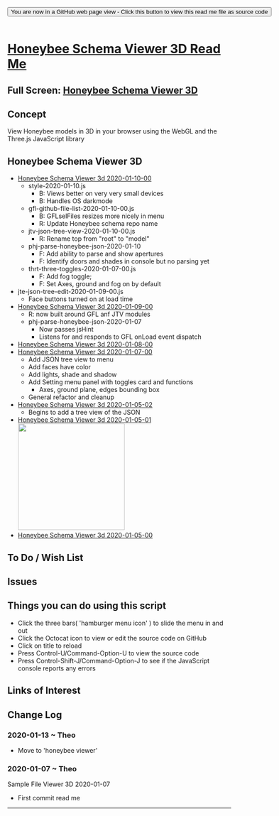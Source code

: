 
<span style=display:none; >[You are now in a GitHub source code view - click this link to view Read Me file as a web page]( https://www.ladybug.tools/www.ladybug.tools/honeybee-viewer/honeybee-schema-viewer-3d/README.md "View file as a web page." ) </span>

<div><input type=button class = "btn btn-secondary btn-sm" onclick=window.location.href="https://github.com/ladybug-tools/honeybee-viewer/tree/master/honeybee-schema-viewer-3d/README.md"
value="You are now in a GitHub web page view - Click this button to view this read me file as source code" ></div>

<br>

# [Honeybee Schema Viewer 3D Read Me]( #README.md )

<!--
<iframe src=https://www.ladybug.tools/honeybee-viewer/xxxxx/xxxxx.html width=100% height=500px >Iframes are not viewable in GitHub source code views</iframe>
_<small>Honeybee Schema Viewer 3D</small>_
-->

## Full Screen: [Honeybee Schema Viewer 3D]( https://www.ladybug.tools/honeybee-viewer/honeybee-schema-viewer-3d/index.html )


## Concept

View Honeybee models in 3D in your browser using the WebGL and the Three.js JavaScript library


## Honeybee Schema Viewer 3D

* [Honeybee Schema Viewer 3d 2020-01-10-00]( https://www.ladybug.tools/honeybee-viewer/honeybee-schema-viewer-3d/v-2020-01-10-00/honeybee-schema-viewer-3d.html )
	* style-2020-01-10.js
		* B: Views better on very very small devices
		* B: Handles OS darkmode
	* gfl-github-file-list-2020-01-10-00.js
		* B: GFLselFiles resizes more nicely in menu
		* R: Update Honeybee schema repo name
	* jtv-json-tree-view-2020-01-10-00.js
		* R: Rename top from "root" to "model"
	* phj-parse-honeybee-json-2020-01-10
		* F: Add ability to parse and show apertures
		* F: Identify doors and shades in console but no parsing yet
	* thrt-three-toggles-2020-01-07-00.js
		* F: Add fog toggle;
		* F: Set Axes, ground and fog on by default
* jte-json-tree-edit-2020-01-09-00.js
	* Face buttons turned on at load time
* [Honeybee Schema Viewer 3d 2020-01-09-00]( https://www.ladybug.tools/honeybee-viewer/honeybee-schema-viewer-3d/v-2020-01-09-00/honeybee-schema-viewer-3d.html )
	* R: now built around GFL anf JTV modules
	* phj-parse-honeybee-json-2020-01-07
		* Now passes jsHint
		* Listens for and responds to GFL onLoad event dispatch
* [Honeybee Schema Viewer 3d 2020-01-08-00]( https://www.ladybug.tools/honeybee-viewer/honeybee-schema-viewer-3d/v-2020-01-08-00/honeybee-schema-viewer-3d.html )
* [Honeybee Schema Viewer 3d 2020-01-07-00]( https://www.ladybug.tools/honeybee-viewer/honeybee-schema-viewer-3d/v-2020-01-07-00/honeybee-schema-viewer-3d.html )
	* Add JSON tree view to menu
	* Add faces have color
	* Add lights, shade and shadow
	* Add Setting menu panel with toggles card and functions
		* Axes, ground plane, edges bounding box
	* General refactor and cleanup
* [Honeybee Schema Viewer 3d 2020-01-05-02]( https://www.ladybug.tools/honeybee-viewer/honeybee-schema-viewer-3d/v-2020-01-05-02/honeybee-schema-viewer-3d.html )
	* Begins to add a tree view of the JSON
* [Honeybee Schema Viewer 3d 2020-01-05-01]( https://www.ladybug.tools/honeybee-viewer/honeybee-schema-viewer-3d/v-2020-01-05-01/honeybee-schema-viewer-3d.html ) <br><img src="https://www.ladybug.tools/honeybee-viewer/images/honeybee-schema-viewer-3d-2020-01-05-01.png" width=240>
* [Honeybee Schema Viewer 3d 2020-01-05-00]( https://www.ladybug.tools/honeybee-viewer/sandbox/honeybee-model/honeybee-schema-viewer-3d/v-2020-01-05-00/honeybee-schema-viewer-3d.html )


## To Do / Wish List


## Issues


## Things you can do using this script

* Click the three bars( 'hamburger menu icon' ) to slide the menu in and out
* Click the Octocat icon to view or edit the source code on GitHub
* Click on title to reload
* Press Control-U/Command-Option-U to view the source code
* Press Control-Shift-J/Command-Option-J to see if the JavaScript console reports any errors


## Links of Interest


## Change Log


### 2020-01-13 ~ Theo

* Move to 'honeybee viewer'

### 2020-01-07 ~ Theo

Sample File Viewer 3D 2020-01-07

* First commit read me



***

# <center title="hello!" ><a href=javascript:window.scrollTo(0,0); style=text-decoration:none; >  </a></center>

